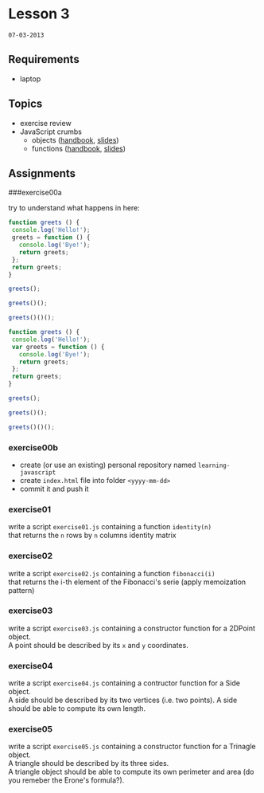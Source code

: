 # Lesson 3
`07-03-2013`

## Requirements

* laptop

## Topics

* exercise review
* JavaScript crumbs
  - objects ([handbook](https://github.com/cvdlab/javascript-crumbs/blob/master/chapters/objects/Readme.md), [slides](http://apily.io/slidify?md=https://raw.github.com/cvdlab/javascript-crumbs-slides/master/chapters/objects/Readme.md))
  - functions ([handbook](https://github.com/cvdlab/javascript-crumbs/blob/master/chapters/functions/Readme.md), [slides](http://apily.io/slidify?md=https://raw.github.com/cvdlab/javascript-crumbs-slides/master/chapters/functions/Readme.md))
  

## Assignments

###exercise00a

try to understand what happens in here:

```js
function greets () {
 console.log('Hello!');
 greets = function () {
   console.log('Bye!');
   return greets;
 };
 return greets;
}

greets();

greets()();

greets()()();
```

```js
function greets () {
 console.log('Hello!');
 var greets = function () {
   console.log('Bye!');
   return greets;
 };
 return greets;
}

greets();

greets()();

greets()()();
```

### exercise00b

- create (or use an existing) personal repository named `learning-javascript`
- create `index.html` file into folder `<yyyy-mm-dd>`
- commit it and push it

### exercise01

write a script `exercise01.js` containing a function `identity(n)`  
that returns the `n` rows by `n` columns identity matrix

### exercise02

write a script `exercise02.js` containing a function `fibonacci(i)`   
that returns the i-th element of the Fibonacci's serie (apply memoization pattern)

### exercise03

write a script `exercise03.js` containing a constructor function for a 2DPoint object.  
A point should be described by its `x` and `y` coordinates.

### exercise04

write a script `exercise04.js` containing a contructor function for a Side object.  
A side should be described by its two vertices (i.e. two points).
A side should be able to compute its own length.

### exercise05

write a script `exercise05.js` containing a constructor function for a Trinagle object.  
A triangle should be described by its three sides.  
A triangle object should be able to compute its own perimeter and area (do you remeber the Erone's formula?).


